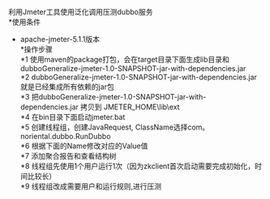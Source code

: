 利用Jmeter工具使用泛化调用压测dubbo服务<br>
*使用条件 <br>
* apache-jmeter-5.1.1版本 <br>
*操作步骤 <br>
*1 使用maven的package打包，会在target目录下面生成lib目录和dubboGeneralize-jmeter-1.0-SNAPSHOT-jar-with-dependencies.jar <br>
*2 dubboGeneralize-jmeter-1.0-SNAPSHOT-jar-with-dependencies.jar 就是已经集成所有依赖的jar包 <br>
*3 把dubboGeneralize-jmeter-1.0-SNAPSHOT-jar-with-dependencies.jar 拷贝到 JMETER_HOME\lib\ext  <br>
*4 在bin目录下面启动jmeter.bat  <br>
*5 创建线程组，创建JavaRequest, ClassName选择com。noriental.dubbo.RunDubbo   <br>
*6 根据下面的Name修改对应的Value值  <br>
*7 添加聚合报告和查看结构树  <br>
*8 线程组先使用1个用户运行1次（因为zkclient首次启动需要完成初始化，时间比较长） <br>
*9 线程组改成需要用户和运行规则,进行压测  <br>
